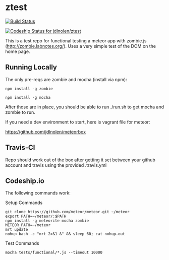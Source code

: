 ztest
=====

[![Build Status](https://travis-ci.org/jdlnolen/ztest.svg?branch=master)](https://travis-ci.org/jdlnolen/ztest)

[ ![Codeship Status for jdlnolen/ztest](https://codeship.io/projects/4c7e2d70-07a1-0132-c4dc-1a75e65bd607/status)](https://codeship.io/projects/31284)

This is a test repo for functional testing a meteor app with zombie.js (http://zombie.labnotes.org/). Uses a very simple test of the DOM on the home page. 

Running Locally
---------------

The only pre-reqs are zombie and mocha (install via npm):

```
npm install -g zombie

npm install -g mocha

```

After those are in place, you should be able to run ./run.sh to get mocha and zombie to run. 

If you need a dev environment to start, here is vagrant file for meteor:

https://github.com/jdlnolen/meteorbox

Travis-CI
---------

Repo should work out of the box after getting it set between your github account and travis using the provided .travis.yml

Codeship.io
-----------

The following commands work:

Setup Commands

```
git clone https://github.com/meteor/meteor.git ~/meteor
export PATH=~/meteor/:$PATH
npm install -g meteorite mocha zombie
METEOR_PATH=~/meteor
mrt update
nohup bash -c "mrt 2>&1 &" && sleep 60; cat nohup.out
```

Test Commands

```
mocha tests/functional/*.js --timeout 10000
```
